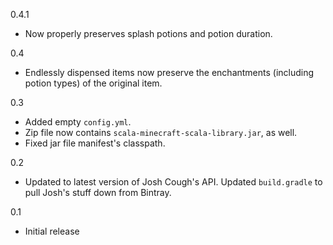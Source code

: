 0.4.1
* Now properly preserves splash potions and potion duration.

0.4
* Endlessly dispensed items now preserve the enchantments (including
  potion types) of the original item.

0.3
* Added empty `config.yml`.
* Zip file now contains `scala-minecraft-scala-library.jar`, as well.
* Fixed jar file manifest's classpath.

0.2
* Updated to latest version of Josh Cough's API. Updated `build.gradle`
  to pull Josh's stuff down from Bintray.

0.1
* Initial release
